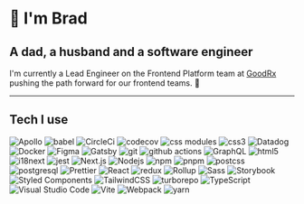 # 👋 I'm Brad

## A dad, a husband and a software engineer

I'm currently a Lead Engineer on the Frontend Platform team at [GoodRx](http://www.goodrx.com) pushing the path forward for our frontend teams. 🚀

---

## Tech I use

<p>
  <img alt="Apollo" src="https://img.shields.io/badge/Apollo%20GraphQL-311C87.svg?style=for-the-badge&logo=Apollo-GraphQL&logoColor=white" />
  <img alt="babel" src="https://img.shields.io/badge/Babel-F9DC3E.svg?style=for-the-badge&logo=Babel&logoColor=black" />
  <img alt="CircleCi" src="https://img.shields.io/badge/CircleCI-343434.svg?style=for-the-badge&logo=CircleCI&logoColor=white" />
  <img alt="codecov" src="https://img.shields.io/badge/Codecov-F01F7A.svg?style=for-the-badge&logo=Codecov&logoColor=white" />
  <img alt="css modules" src="https://img.shields.io/badge/CSS%20Modules-000000.svg?style=for-the-badge&logo=CSS-Modules&logoColor=white" />
  <img alt="css3" src="https://img.shields.io/badge/CSS3-1572B6.svg?style=for-the-badge&logo=CSS3&logoColor=white" />
  <img alt="Datadog" src="https://img.shields.io/badge/Datadog-632CA6.svg?style=for-the-badge&logo=Datadog&logoColor=white" />
  <img alt="Docker" src="https://img.shields.io/badge/Docker-2496ED.svg?style=for-the-badge&logo=Docker&logoColor=white" />
  <img alt="Figma" src="https://img.shields.io/badge/Figma-F24E1E.svg?style=for-the-badge&logo=Figma&logoColor=white" />
  <img alt="Gatsby" src="https://img.shields.io/badge/Gatsby-663399.svg?style=for-the-badge&logo=Gatsby&logoColor=white" />
  <img alt="git" src="https://img.shields.io/badge/Git-F05032.svg?style=for-the-badge&logo=Git&logoColor=white" />
  <img alt="github actions" src="https://img.shields.io/badge/GitHub%20Actions-2088FF.svg?style=for-the-badge&logo=GitHub-Actions&logoColor=white" />
  <img alt="GraphQL" src="https://img.shields.io/badge/GraphQL-E10098.svg?style=for-the-badge&logo=GraphQL&logoColor=white" />
  <img alt="html5" src="https://img.shields.io/badge/HTML5-E34F26.svg?style=for-the-badge&logo=HTML5&logoColor=white" />
  <img alt="i18next" src="https://img.shields.io/badge/i18next-26A69A.svg?style=for-the-badge&logo=i18next&logoColor=white" />
  <img alt="jest" src="https://img.shields.io/badge/Jest-C21325.svg?style=for-the-badge&logo=Jest&logoColor=white" />
  <img alt="Next.js" src="https://img.shields.io/badge/Next.js-000000.svg?style=for-the-badge&logo=nextdotjs&logoColor=white" />
  <img alt="Nodejs" src="https://img.shields.io/badge/Node.js-339933.svg?style=for-the-badge&logo=nodedotjs&logoColor=white" />
  <img alt="npm" src="https://img.shields.io/badge/npm-CB3837.svg?style=for-the-badge&logo=npm&logoColor=white" />
  <img alt="pnpm" src="https://img.shields.io/badge/pnpm-F69220.svg?style=for-the-badge&logo=pnpm&logoColor=white" />
  <img alt="postcss" src="https://img.shields.io/badge/PostCSS-DD3A0A.svg?style=for-the-badge&logo=PostCSS&logoColor=white" />
  <img alt="postgresql" src="https://img.shields.io/badge/PostgreSQL-4169E1.svg?style=for-the-badge&logo=PostgreSQL&logoColor=white" />
  <img alt="Prettier" src="https://img.shields.io/badge/Prettier-F7B93E.svg?style=for-the-badge&logo=Prettier&logoColor=black" />
  <img alt="React" src="https://img.shields.io/badge/React-61DAFB.svg?style=for-the-badge&logo=React&logoColor=black" />
  <img alt="redux" src="https://img.shields.io/badge/Redux-764ABC.svg?style=for-the-badge&logo=Redux&logoColor=white" />
  <img alt="Rollup" src="https://img.shields.io/badge/rollup.js-EC4A3F.svg?style=for-the-badge&logo=rollupdotjs&logoColor=white" />
  <img alt="Sass" src="https://img.shields.io/badge/Sass-CC6699.svg?style=for-the-badge&logo=Sass&logoColor=white" />
  <img alt="Storybook" src="https://img.shields.io/badge/Storybook-FF4785.svg?style=for-the-badge&logo=Storybook&logoColor=white" />
  <img alt="Styled Components" src="https://img.shields.io/badge/styledcomponents-DB7093.svg?style=for-the-badge&logo=styled-components&logoColor=white" />
  <img alt="TailwindCSS" src="https://img.shields.io/badge/Tailwind%20CSS-06B6D4.svg?style=for-the-badge&logo=Tailwind-CSS&logoColor=white" />
  <img alt="turborepo" src="https://img.shields.io/badge/Turborepo-EF4444.svg?style=for-the-badge&logo=Turborepo&logoColor=white" />
  <img alt="TypeScript" src="https://img.shields.io/badge/TypeScript-3178C6.svg?style=for-the-badge&logo=TypeScript&logoColor=white" />
  <img alt="Visual Studio Code" src="https://img.shields.io/badge/Visual%20Studio%20Code-007ACC.svg?style=for-the-badge&logo=Visual-Studio-Code&logoColor=white" />
  <img alt="Vite" src="https://img.shields.io/badge/Vite-646CFF.svg?style=for-the-badge&logo=Vite&logoColor=white" />
  <img alt="Webpack" src="https://img.shields.io/badge/Webpack-8DD6F9.svg?style=for-the-badge&logo=Webpack&logoColor=black" />
  <img alt="yarn" src="https://img.shields.io/badge/Yarn-2C8EBB.svg?style=for-the-badge&logo=Yarn&logoColor=white" />
</p>
